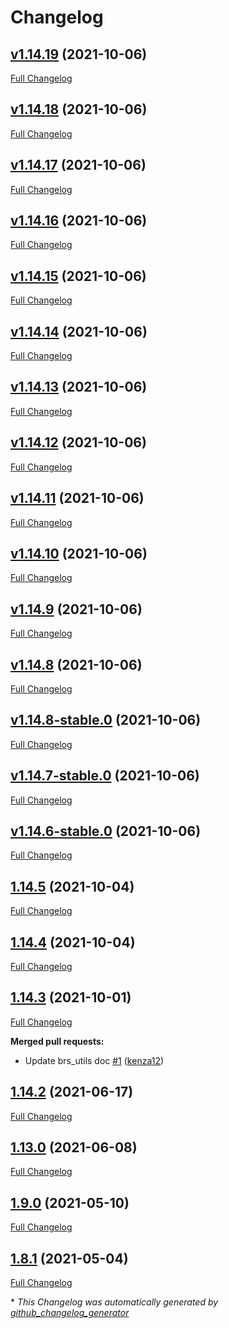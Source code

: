 # Changelog

## [v1.14.19](https://github.com/brsynth/brs-utils/tree/v1.14.19) (2021-10-06)

[Full Changelog](https://github.com/brsynth/brs-utils/compare/v1.14.18...v1.14.19)

## [v1.14.18](https://github.com/brsynth/brs-utils/tree/v1.14.18) (2021-10-06)

[Full Changelog](https://github.com/brsynth/brs-utils/compare/v1.14.17...v1.14.18)

## [v1.14.17](https://github.com/brsynth/brs-utils/tree/v1.14.17) (2021-10-06)

[Full Changelog](https://github.com/brsynth/brs-utils/compare/v1.14.16...v1.14.17)

## [v1.14.16](https://github.com/brsynth/brs-utils/tree/v1.14.16) (2021-10-06)

[Full Changelog](https://github.com/brsynth/brs-utils/compare/v1.14.15...v1.14.16)

## [v1.14.15](https://github.com/brsynth/brs-utils/tree/v1.14.15) (2021-10-06)

[Full Changelog](https://github.com/brsynth/brs-utils/compare/v1.14.14...v1.14.15)

## [v1.14.14](https://github.com/brsynth/brs-utils/tree/v1.14.14) (2021-10-06)

[Full Changelog](https://github.com/brsynth/brs-utils/compare/v1.14.13...v1.14.14)

## [v1.14.13](https://github.com/brsynth/brs-utils/tree/v1.14.13) (2021-10-06)

[Full Changelog](https://github.com/brsynth/brs-utils/compare/v1.14.12...v1.14.13)

## [v1.14.12](https://github.com/brsynth/brs-utils/tree/v1.14.12) (2021-10-06)

[Full Changelog](https://github.com/brsynth/brs-utils/compare/v1.14.11...v1.14.12)

## [v1.14.11](https://github.com/brsynth/brs-utils/tree/v1.14.11) (2021-10-06)

[Full Changelog](https://github.com/brsynth/brs-utils/compare/v1.14.10...v1.14.11)

## [v1.14.10](https://github.com/brsynth/brs-utils/tree/v1.14.10) (2021-10-06)

[Full Changelog](https://github.com/brsynth/brs-utils/compare/v1.14.9...v1.14.10)

## [v1.14.9](https://github.com/brsynth/brs-utils/tree/v1.14.9) (2021-10-06)

[Full Changelog](https://github.com/brsynth/brs-utils/compare/v1.14.8...v1.14.9)

## [v1.14.8](https://github.com/brsynth/brs-utils/tree/v1.14.8) (2021-10-06)

[Full Changelog](https://github.com/brsynth/brs-utils/compare/v1.14.8-stable.0...v1.14.8)

## [v1.14.8-stable.0](https://github.com/brsynth/brs-utils/tree/v1.14.8-stable.0) (2021-10-06)

[Full Changelog](https://github.com/brsynth/brs-utils/compare/v1.14.7-stable.0...v1.14.8-stable.0)

## [v1.14.7-stable.0](https://github.com/brsynth/brs-utils/tree/v1.14.7-stable.0) (2021-10-06)

[Full Changelog](https://github.com/brsynth/brs-utils/compare/v1.14.6-stable.0...v1.14.7-stable.0)

## [v1.14.6-stable.0](https://github.com/brsynth/brs-utils/tree/v1.14.6-stable.0) (2021-10-06)

[Full Changelog](https://github.com/brsynth/brs-utils/compare/1.14.5...v1.14.6-stable.0)

## [1.14.5](https://github.com/brsynth/brs-utils/tree/1.14.5) (2021-10-04)

[Full Changelog](https://github.com/brsynth/brs-utils/compare/1.14.4...1.14.5)

## [1.14.4](https://github.com/brsynth/brs-utils/tree/1.14.4) (2021-10-04)

[Full Changelog](https://github.com/brsynth/brs-utils/compare/1.14.3...1.14.4)

## [1.14.3](https://github.com/brsynth/brs-utils/tree/1.14.3) (2021-10-01)

[Full Changelog](https://github.com/brsynth/brs-utils/compare/1.14.2...1.14.3)

**Merged pull requests:**

- Update brs\_utils doc [\#1](https://github.com/brsynth/brs-utils/pull/1) ([kenza12](https://github.com/kenza12))

## [1.14.2](https://github.com/brsynth/brs-utils/tree/1.14.2) (2021-06-17)

[Full Changelog](https://github.com/brsynth/brs-utils/compare/1.13.0...1.14.2)

## [1.13.0](https://github.com/brsynth/brs-utils/tree/1.13.0) (2021-06-08)

[Full Changelog](https://github.com/brsynth/brs-utils/compare/1.9.0...1.13.0)

## [1.9.0](https://github.com/brsynth/brs-utils/tree/1.9.0) (2021-05-10)

[Full Changelog](https://github.com/brsynth/brs-utils/compare/1.8.1...1.9.0)

## [1.8.1](https://github.com/brsynth/brs-utils/tree/1.8.1) (2021-05-04)

[Full Changelog](https://github.com/brsynth/brs-utils/compare/ad0430281d41e9fdebdf4c82de5d38d9f32c8223...1.8.1)



\* *This Changelog was automatically generated by [github_changelog_generator](https://github.com/github-changelog-generator/github-changelog-generator)*
